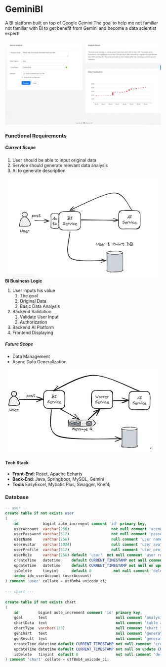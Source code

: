 # GeminiBI
A BI platform built on top of Google Gemini 
The goal to help me not familiar not familiar with BI to get benefit from Gemini and become a data scientist expert!

![GenimiBI-home 1.png](https://raw.githubusercontent.com/RayZGit/GeminiBI/main/resources/GenimiBI-home%201.png)

### Functional Requirements
##### Current Scope
1. User should be able to input original data 
2. Service should generate relevant data analysis 
4.  AI to generate description

![](https://raw.githubusercontent.com/RayZGit/GeminiBI/main/resources/GenimiBI-Current.png)
**BI Business Logic**
1. User inputs his value
	1. The goal
	2. Original Data
	3. Basic Data Analysis
2. Backend Validation
	1. Validate User Input
	2. Authorization
3. Backend AI Platform 
4. Frontend Displaying

##### Future Scope
- Data Management
-  Async Data Generalization 


![GenimiBI-Future.png](https://raw.githubusercontent.com/RayZGit/GeminiBI/main/resources/GenimiBI-Future.png)
#### Tech Stack
- **Front-End**:  React, Apache Echarts
- **Back-End**: Java, Springboot,  MySQL,  Gemini
- **Tools** EasyExcel, Mybatis Plus, Swagger, Knef4j


### Database
```sql
-- user --
create table if not exists user  
(  
    id           bigint auto_increment comment 'id' primary key,  
    userAccount  varchar(256)                   not null comment 'account',  
    userPassword varchar(512)                   not null comment 'password',  
    userName     varchar(256)                   null comment 'user name',  
    userAvatar   varchar(1024)                  null comment 'user avatar',  
    userProfile  varchar(512)                   null comment 'user profile',  
    userRole     varchar(256) default 'user'  not null comment 'user role：user/admin/ban',  
    createTime   datetime     default CURRENT_TIMESTAMP not null comment 'creation time',  
    updateTime   datetime     default CURRENT_TIMESTAMP not null on update CURRENT_TIMESTAMP comment 'update time',  
    isDelete     tinyint      default 0          not null comment 'deleted',  
    index idx_userAccount (userAccount)  
) comment 'user' collate = utf8mb4_unicode_ci;

--- chart ---

create table if not exists chart  
(  
    id         bigint auto_increment comment 'id' primary key,  
    goal       text                               null comment 'analysis goal',  
    chartData  text                               null comment 'table analysis',  
    chartType  varchar(128)                       null comment 'chart type',  
    genChart   text                               null comment 'generative chart',  
    genResult  text                               null comment 'generative description',  
    createTime datetime default CURRENT_TIMESTAMP not null comment 'create time',  
    updateTime datetime default CURRENT_TIMESTAMP not null on update CURRENT_TIMESTAMP comment 'update time',  
    isDelete   tinyint  default 0                 not null comment 'deleted'  
) comment 'chart' collate = utf8mb4_unicode_ci;
```

